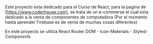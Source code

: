 Este proyecto esta dedicado para el Curso de React, para la pagina de [https://www.coderhouse.com], se trata de un e-commerse el cual esta dedicado a la venta de componentes de computadora (Por el momento hasta aprender Firebase es de venta de muchas cosas diferentes)

En este proyecto se utiliza React Router DOM - Icon-Materials - Styled-Components
